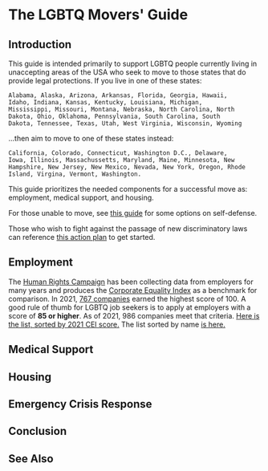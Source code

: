 The LGBTQ Movers' Guide
=======================

Introduction
------------

This guide is intended primarily to support LGBTQ people currently
living in unaccepting areas of the USA who seek to move to those
states that do provide legal protections.  If you live in one of these
states:

    Alabama, Alaska, Arizona, Arkansas, Florida, Georgia, Hawaii,
    Idaho, Indiana, Kansas, Kentucky, Louisiana, Michigan,
    Mississippi, Missouri, Montana, Nebraska, North Carolina, North
    Dakota, Ohio, Oklahoma, Pennsylvania, South Carolina, South
    Dakota, Tennessee, Texas, Utah, West Virginia, Wisconsin, Wyoming

...then aim to move to one of these states instead:

    California, Colorado, Connecticut, Washington D.C., Delaware,
    Iowa, Illinois, Massachussetts, Maryland, Maine, Minnesota, New
    Hampshire, New Jersey, New Mexico, Nevada, New York, Oregon, Rhode
    Island, Virgina, Vermont, Washington.

This guide prioritizes the needed components for a successful move as:
employment, medical support, and housing.

For those unable to move, see [this
guide](https://github.com/fight-against-hate/fight-against-hate/blob/master/manuals/lgbtq-benefits-guide.md)
for some options on self-defense.

Those who wish to fight against the passage of new discriminatory laws
can reference [this action
plan](https://github.com/fight-against-hate/fight-against-hate/blob/master/action-plans/What-You-Can-Do-To-Help-Stop-The-Anti-LGBTQ-Backlash.md)
to get started.


Employment
----------

The [Human Rights Campaign](https://www.hrc.org/) has been collecting
data from employers for many years and produces the [Corporate
Equality
Index](https://www.hrc.org/resources/corporate-equality-index) as a
benchmark for comparison.  In 2021, [767
companies](https://www.hrc.org/resources/best-places-to-work-for-lgbtq-equality-2021)
earned the highest score of 100.  A good rule of thumb for LGBTQ job
seekers is to apply at employers with a score of **85 or higher**.  As
of 2021, 986 companies meet that criteria. [Here is the list, sorted
by 2021 CEI
score.](https://github.com/fight-against-hate/fight-against-hate/blob/master/data/CEI-2021-revised-030121_sorted.csv)
The list sorted by name [is
here.](https://github.com/fight-against-hate/fight-against-hate/blob/master/data/CEI-2021-revised-030121.csv)



Medical Support
---------------




Housing
-------




Emergency Crisis Response
-------------------------





Conclusion
----------




See Also
--------
